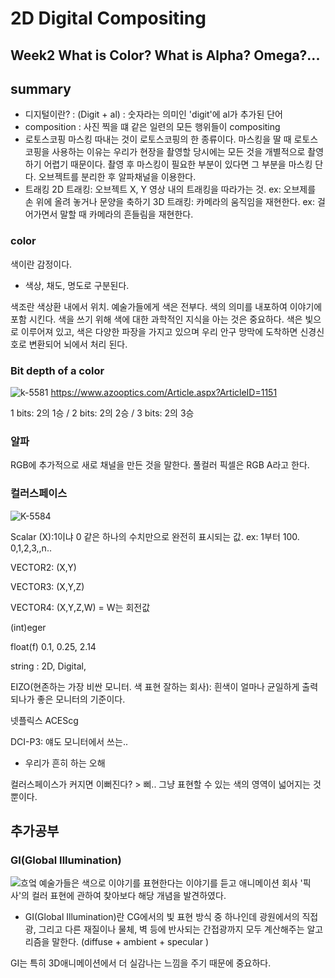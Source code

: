 2D Digital Compositing
=============
Week2 What is Color? What is Alpha? Omega?...
-------------
## summary
* 디지털이란? : (Digit + al) : 숫자라는 의미인 'digit'에 al가 추가된 단어
* composition : 사진 찍을 떄 같은 일련의 모든 행위들이 compositing
* 로토스코핑
마스킹 따내는 것이 로토스코핑의 한 종류이다. 마스킹을 딸 때 로토스코핑을 사용하는 이유는 우리가 현장을 촬영할 당시에는 모든 것을 개별적으로 촬영하기 어렵기 때문이다. 촬영 후 마스킹이 필요한 부분이 있다면 그 부분을 마스킹 단다. 오브젝트를 분리한 후 알파채널을 이용한다.
* 트래킹 
2D 트래킹: 오브젝트 X, Y 영상 내의 트래킹을 따라가는 것. ex: 오브제를 손 위에 올려 놓거나 문양을 축하기
3D 트래킹: 카메라의 움직임을 재현한다. ex: 걸어가면서 말할 때 카메라의 흔들림을 재현한다. 

### color
색이란 감정이다. 
* 색상, 채도, 명도로 구분된다.

색조란 색상환 내에서 위치.
예술가들에게 색은 전부다. 색의 의미를 내포하여 이야기에 포함 시킨다.
색을 쓰기 위해 색에 대한 과학적인 지식을 아는 것은 중요하다. 색은 빛으로 이루어져 있고, 색은 다양한 파장을 가지고 있으며 우리 안구 망막에 도착하면 신경신호로 변환되어 뇌에서 처리 된다. 

### Bit depth of a color
![k-5581](https://d36nqgmw98q4v5.cloudfront.net/image-handler/ts/20161226021437/ri/750/src/images/Article_Images/ImageForArticle_1151(1).jpg)
  https://www.azooptics.com/Article.aspx?ArticleID=1151
 
1 bits: 2의 1승 / 2 bits: 2의 2승  / 3 bits: 2의 3승
### 알파
RGB에 추가적으로 새로 채널을 만든 것을 말한다. 풀컬러 픽셀은 RGB A라고 한다.
### 컬러스페이스
![K-5584](https://s3.us-west-2.amazonaws.com/secure.notion-static.com/a46df6db-814e-4412-b24e-4cbe376bdddf/K-5584.png?X-Amz-Algorithm=AWS4-HMAC-SHA256&X-Amz-Credential=AKIAT73L2G45O3KS52Y5%2F20210918%2Fus-west-2%2Fs3%2Faws4_request&X-Amz-Date=20210918T110000Z&X-Amz-Expires=86400&X-Amz-Signature=327c14ee972b2bf792cfe0adcbae10ed5d02bcd21e00c2f33b530e8506a3ece0&X-Amz-SignedHeaders=host&response-content-disposition=filename%20%3D%22K-5584.png%22)

Scalar (X):1이냐 0 같은 하나의 수치만으로 완전히 표시되는 값. ex: 1부터 100. 0,1,2,3,,n..

VECTOR2: (X,Y)

VECTOR3: (X,Y,Z)

VECTOR4: (X,Y,Z,W) = W는 회전값

(int)eger 

float(f) 0.1, 0.25, 2.14

string : 2D, Digital,

EIZO(현존하는 가장 비싼 모니터. 색 표현 잘하는 회사): 흰색이 얼마나 균일하게 출력되나가 좋은 모니터의 기준이다.

넷플릭스 ACEScg

DCI-P3: 얘도 모니터에서 쓰는.. 

* 우리가 흔히 하는 오해 

컬러스페이스가 커지면 이뻐진다? > 삐.. 그냥 표현할 수 있는 색의 영역이 넓어지는 것 뿐이다.



## 추가공부
### GI(Global Illumination)
![흐엌](https://image2.slideserve.com/4119789/about-global-illumination-l.jpg)
예술가들은 색으로 이야기를 표현한다는 이야기를 듣고 애니메이션 회사 '픽사'의 컬러 표현에 관하여 찾아보다 해당 개념을 발견하였다. 
* GI(Global Illumination)란
CG에서의 빛 표현 방식 중 하나인데 광원에서의 직접광, 그리고 다른 재질이나 물체, 벽 등에 반사되는 간접광까지 모두 계산해주는 알고리즘을 말한다. (diffuse + ambient + specular )

GI는 특히 3D애니메이션에서 더 실감나는 느낌을 주기 때문에 중요하다. 
